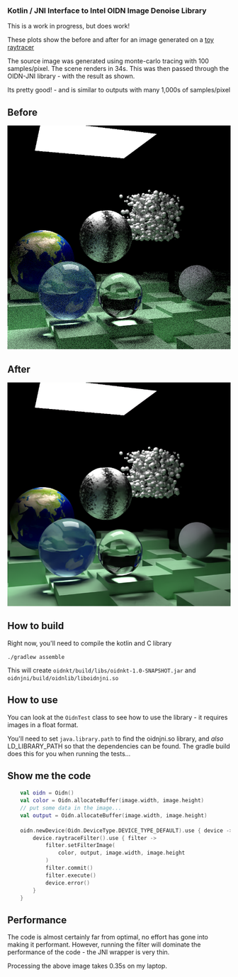 ### Kotlin / JNI Interface to Intel OIDN Image Denoise Library

This is a work in progress, but does work!

These plots show the before and after for an image generated on a 
[toy raytracer](https://github.com/time4tea/raytrace-in-a-weekend-kotlin) 

The source image was generated using monte-carlo tracing with 100 samples/pixel. The scene renders in 34s.
This was then passed through the OIDN-JNI library - with the result as shown.

Its pretty good! - and is similar to outputs with many 1,000s of samples/pixel

## Before

![Example](oidnkt/src/test/resources/weekfinal.png)

## After

![Example](example-output/weekfinal.png)


## How to build

Right now, you'll need to compile the kotlin and C library 

```$bash
./gradlew assemble
```

This will create `oidnkt/build/libs/oidnkt-1.0-SNAPSHOT.jar` and `oidnjni/build/oidnlib/liboidnjni.so`

## How to use

You can look at the `OidnTest` class to see how to use the library - it requires images in a float format.

You'll need to set `java.library.path` to find the oidnjni.so library, and *also* LD_LIBRARY_PATH so that the 
dependencies can be found. The gradle build does this for you when running the tests...

## Show me the code

```kotlin
    val oidn = Oidn()
    val color = Oidn.allocateBuffer(image.width, image.height)
    // put some data in the image...
    val output = Oidn.allocateBuffer(image.width, image.height)

    oidn.newDevice(Oidn.DeviceType.DEVICE_TYPE_DEFAULT).use { device ->
        device.raytraceFilter().use { filter ->
            filter.setFilterImage(
                color, output, image.width, image.height
            )
            filter.commit()
            filter.execute()
            device.error()
        }
    }
```

## Performance

The code is almost certainly far from optimal, no effort has gone into making it performant. However, running the filter
 will dominate the performance of the code - the JNI wrapper is very thin.

Processing the above image takes 0.35s on my laptop.
